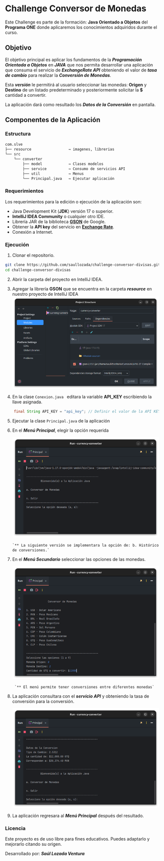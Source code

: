 # Challenge Conversor de Monedas

Este Challenge es parte de la formación: **Java Orientado a Objetos** del **Programa ONE** donde aplicaremos los conocimientos adquiridos durante el curso.

## Objetivo
El objetivo principal es aplicar los fundamentos de la ***Programación Orientada a Objetos*** en ***JAVA*** que nos permita desarrollar una aplicación que consuma el servicio de ***ExchangeRate API*** obteniendo el valor de ***tasa de cambio***  para realizar la ***Conversión de Monedas***.

Esta ***versión*** le permitirá al usuario seleccionar las monedas: **Origen** y **Destino** de un listado predeterminado y posteriormente solicitar la **$** cantidad a convertir.

La aplicación dará como resultado los ***Datos de la Conversión*** en pantalla.


## Componentes de la Aplicación

### Estructura
```
com.slve
├── resource                 → imagenes, librerias
└── src
    └── converter
        ├── model            → Clases modelos
        ├── service          → Consumo de servicios API
        ├── util             → Menus
        └── Principal.java   → Ejecutar aplicación
```

### Requerimientos
Los requerimientos para la edición o ejecución de la aplicación son:

- Java Development Kit (**JDK**) versión 17 o superior.
- **IntelliJ IDEA Community** o cualquier otro IDE.
- Librería JAR de la biblioteca [**GSON**](https://mvnrepository.com/artifact/com.google.code.gson/gson) de Google.
- Obtener la **API key** del servicio en [**Exchange Rate**](https://www.exchangerate-api.com/).
- Conexión a Internet.

### Ejecución

1. Clonar el repositorio.
``` bash
git clone https://github.com/saullozada/challenge-conversor-divisas.git
cd challenge-conversor-divisas
```

2. Abrir la carpeta del proyecto en IntelliJ IDEA.

3. Agregar la librería **GSON** que se encuentra en la carpeta ***resource*** en nuestro proyecto de IntelliJ IDEA
   ![image_dependencia_gson.png|500](resource/image_dependencia_gson.png)

4. En la clase `Conexion.java ` editara la variable **API_KEY** escribiendo la llave asignada.
``` JAVA
	final String API_KEY = "api_key"; // Definir el valor de la API KEY
```

5. Ejecutar la clase `Principal.java` de la aplicación

6. En el ***Menú Principal***, elegir la opción requerida

   ![image_menu_principal.png|500](resource/image_menu_principal.png)

       `** La siguiente versión se implementara la opción de: b. Histórico de conversiones.`


7. En el ***Menú Secundario*** seleccionar las opciones de las monedas.

    ![image_menu_secundario.png|500](resource/image_menu_secundario.png)

        `** El menú permite tener conversiones entre diferentes monedas`


8. La aplicación consultara con el ***servicio API*** y obteniendo la tasa de conversión para la conversión.

    ![image_resultado_conversion.png|500](resource/image_resultado_conversion.png)
    

9. La aplicación regresara al ***Menú Principal*** después del resultado.

### Licencia
Este proyecto es de uso libre para fines educativos. Puedes adaptarlo y mejorarlo citando su origen.


Desarrollado por: ***Saúl Lozada Ventura***